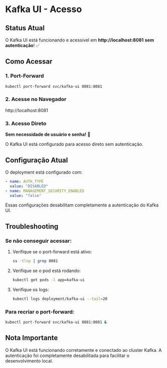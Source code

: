 # Kafka UI - Acesso

## Status Atual

O Kafka UI está funcionando e acessível em **http://localhost:8081** **sem autenticação**! ✅

## Como Acessar

### 1. Port-Forward
```bash
kubectl port-forward svc/kafka-ui 8081:8081
```

### 2. Acesse no Navegador
http://localhost:8081

### 3. Acesso Direto
**Sem necessidade de usuário e senha!** 🎉

O Kafka UI está configurado para acesso direto sem autenticação.

## Configuração Atual

O deployment está configurado com:
```yaml
- name: AUTH_TYPE
  value: "DISABLED"
- name: MANAGEMENT_SECURITY_ENABLED
  value: "false"
```

Essas configurações desabilitam completamente a autenticação do Kafka UI.

## Troubleshooting

### Se não conseguir acessar:
1. Verifique se o port-forward está ativo:
   ```bash
   ss -tlnp | grep 8081
   ```

2. Verifique se o pod está rodando:
   ```bash
   kubectl get pods -l app=kafka-ui
   ```

3. Verifique os logs:
   ```bash
   kubectl logs deployment/kafka-ui --tail=20
   ```

### Para recriar o port-forward:
```bash
kubectl port-forward svc/kafka-ui 8081:8081 &
```

## Nota Importante

O Kafka UI está funcionando corretamente e conectado ao cluster Kafka. A autenticação foi completamente desabilitada para facilitar o desenvolvimento local. 
